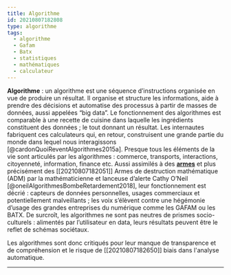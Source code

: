 ```yaml
---
title: Algorithme
id: 20210807182808
type: algorithme
tags:
  - algorithme
  - Gafam
  - Batx
  - statistiques
  - mathématiques
  - calculateur
---
```

          

**Algorithme** : un algorithme est une séquence d’instructions organisée en vue de produire un résultat. Il organise et structure les informations, aide à prendre des décisions et automatise des processus à partir de masses de données, aussi appelées “big data”. Le fonctionnement des algorithmes est comparable à une recette de cuisine dans laquelle les ingrédients constituent des données ; le tout donnant un résultat. Les internautes fabriquent ces calculateurs qui, en retour, construisent une grande partie du monde dans lequel nous interagissons [@cardonQuoiReventAlgorithmes2015a]. Presque tous les éléments de la vie sont articulés par les algorithmes : commerce, transports, interactions, citoyenneté, information, finance etc. Aussi assimilés à des **[armes](https://usbeketrica.com/fr/article/comment-les-algorithmes-fragilisent-les-plus-fragiles)** et plus précisément des [[20210807182051]] Armes de destruction mathématique (ADM) par la mathématicienne et lanceuse d’alerte Cathy O’Neil [@oneilAlgorithmesBombeRetardement2018], leur fonctionnement est décrié : capteurs de données personnelles, usages commerciaux et potentiellement malveillants ; les voix s’élèvent contre une hégémonie d’usage des grandes entreprises du numérique comme les GAFAM ou les BATX. De surcroît, les algorithmes ne sont pas neutres de prismes socio-culturels : alimentés par l’utilisateur en data, leurs résultats peuvent être le reflet de schémas sociétaux.

Les algorithmes sont donc critiqués pour leur manque de transparence et de compréhension et le risque de [[20210807182650]] biais dans l'analyse automatique.



 
---

